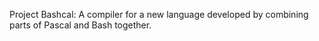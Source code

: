 Project Bashcal: A compiler for a new language developed by combining parts of Pascal and Bash together. 
